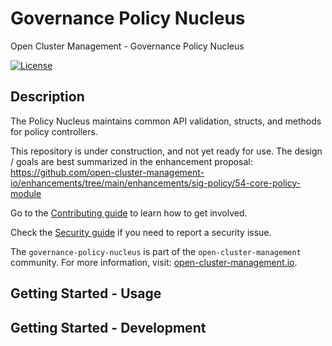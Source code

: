[comment]: # " Copyright Contributors to the Open Cluster Management project "

# Governance Policy Nucleus

Open Cluster Management - Governance Policy Nucleus

[![License](https://img.shields.io/:license-apache-blue.svg)](http://www.apache.org/licenses/LICENSE-2.0.html)

## Description

The Policy Nucleus maintains common API validation, structs, and methods for policy controllers.

This repository is under construction, and not yet ready for use. The design / goals are best
summarized in the enhancement proposal:
https://github.com/open-cluster-management-io/enhancements/tree/main/enhancements/sig-policy/54-core-policy-module

Go to the [Contributing guide](CONTRIBUTING.md) to learn how to get involved.

Check the [Security guide](SECURITY.md) if you need to report a security issue.

The `governance-policy-nucleus` is part of the `open-cluster-management` community. For more 
information, visit: [open-cluster-management.io](https://open-cluster-management.io).

## Getting Started - Usage

<!-- Information about using the nucleus in other controllers will go here. -->

## Getting Started - Development

<!-- Information about making changes to the nucleus (and how to test changes)
will go here -->


<!---
Date: 2022-06-27
-->
